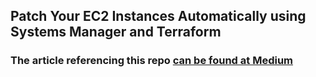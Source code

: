 ## Patch Your EC2 Instances Automatically using Systems Manager and Terraform

### The article referencing this repo [can be found at Medium](https://shadabambat1.medium.com/patch-your-ec2-instances-automatically-using-systems-manager-and-terraform-696ba391b049)